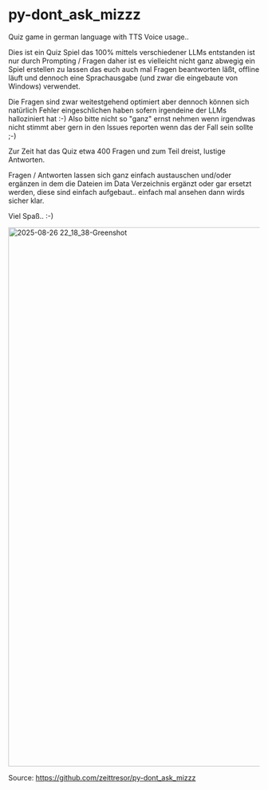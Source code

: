 # py-dont_ask_mizzz
Quiz game in german language with TTS Voice usage..

Dies ist ein Quiz Spiel das 100% mittels verschiedener LLMs entstanden ist nur durch Prompting / Fragen
daher ist es vielleicht nicht ganz abwegig ein Spiel erstellen zu lassen das euch auch mal Fragen beantworten
läßt, offline läuft und dennoch eine Sprachausgabe (und zwar die eingebaute von Windows) verwendet.

Die Fragen sind zwar weitestgehend optimiert aber dennoch können sich natürlich Fehler eingeschlichen haben
sofern irgendeine der LLMs halloziniert hat :-) Also bitte nicht so "ganz" ernst nehmen wenn irgendwas nicht stimmt
aber gern in den Issues reporten wenn das der Fall sein sollte ;-)

Zur Zeit hat das Quiz etwa 400 Fragen und zum Teil dreist, lustige Antworten.

Fragen / Antworten lassen sich ganz einfach austauschen und/oder ergänzen in dem die Dateien im Data Verzeichnis
ergänzt oder gar ersetzt werden, diese sind einfach aufgebaut.. einfach mal ansehen dann wirds sicher klar.

Viel Spaß.. :-)

<img width="2560" height="1080" alt="2025-08-26 22_18_38-Greenshot" src="https://github.com/user-attachments/assets/c9d8f0a5-fed9-4aaf-bc0a-da570dfb9622" />

Source: https://github.com/zeittresor/py-dont_ask_mizzz
